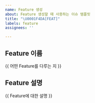 ```yaml
---
name: Feature 생성
about: Feature 생성할 때 사용하는 이슈 템플릿
title: "\U0001F4DA[FEAT]"
labels: feature
assignees: ''

---
```


## Feature 이름
{{ 어떤 Feature를 다루는 지 }}

## Feature 설명
{{ Feature에 대한 설명 }}
